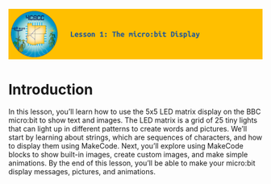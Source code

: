 ![header-lesson-01](assets/header-lesson-01.png)

# Introduction

In this lesson, you’ll learn how to use the 5x5 LED matrix display on the BBC micro:bit to show text and images. The LED matrix is a grid of 25 tiny lights that can light up in different patterns to create words and pictures. We’ll start by learning about strings, which are sequences of characters, and how to display them using MakeCode. Next, you’ll explore using MakeCode blocks to show built-in images, create custom images, and make simple animations. By the end of this lesson, you’ll be able to make your micro:bit display messages, pictures, and animations.
